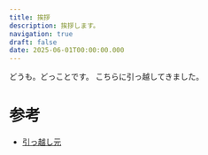 ```yaml
---
title: 挨拶
description: 挨拶します。
navigation: true
draft: false
date: 2025-06-01T00:00:00.000
---
```


どうも。どっことです。
こちらに引っ越してきました。

# 参考

- [引っ越し元](https://mkt120-dev.blogspot.com/)

